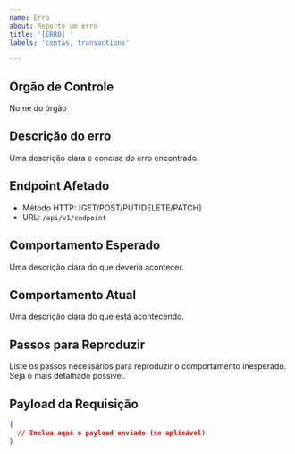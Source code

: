 ```yaml
---
name: Erro
about: Reporte um erro
title: '[ERRO] '
labels: 'contas, transactions'

---
```

## Orgão de Controle
Nome do órgão

## Descrição do erro
Uma descrição clara e concisa do erro encontrado.

## Endpoint Afetado
- Método HTTP: [GET/POST/PUT/DELETE/PATCH]
- URL: `/api/v1/endpoint`

## Comportamento Esperado
Uma descrição clara do que deveria acontecer.

## Comportamento Atual
Uma descrição clara do que está acontecendo.

## Passos para Reproduzir

Liste os passos necessários para reproduzir o comportamento inesperado. Seja o mais detalhado possível.

## Payload da Requisição
```json
{
  // Inclua aqui o payload enviado (se aplicável)
}

